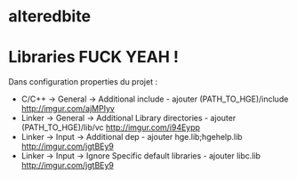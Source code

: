 alteredbite
===========

Libraries FUCK YEAH !
======

Dans configuration properties du projet :
- C/C++ -> General -> Additional include - ajouter (PATH_TO_HGE)/include http://imgur.com/ajMPIyv
- Linker -> General -> Additional Library directories - ajouter (PATH_TO_HGE)/lib/vc http://imgur.com/i94Eypp
- Linker -> Input -> Additional dep - ajouter hge.lib;hgehelp.lib http://imgur.com/jgtBEy9
- Linker -> Input -> Ignore Specific default libraries - ajouter libc.lib http://imgur.com/jgtBEy9